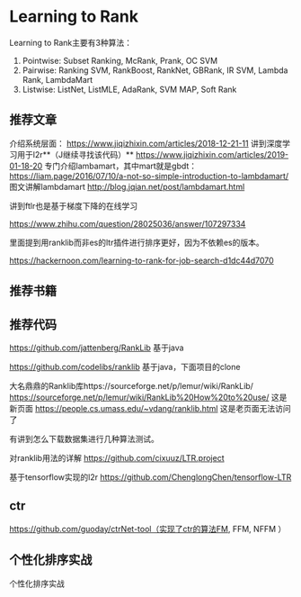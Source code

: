 # Learning to Rank

Learning to Rank主要有3种算法：

1. Pointwise: Subset Ranking, McRank, Prank, OC SVM
2. Pairwise: Ranking SVM, RankBoost, RankNet, GBRank, IR SVM, Lambda Rank, LambdaMart
3. Listwise: ListNet, ListMLE, AdaRank, SVM MAP, Soft Rank

## 推荐文章
介绍系统层面：
https://www.jiqizhixin.com/articles/2018-12-21-11
讲到深度学习用于l2r**（J继续寻找该代码）**
https://www.jiqizhixin.com/articles/2019-01-18-20
专门介绍lambamart，其中mart就是gbdt：
https://liam.page/2016/07/10/a-not-so-simple-introduction-to-lambdamart/
图文讲解lambdamart
http://blog.jqian.net/post/lambdamart.html

讲到ftlr也是基于梯度下降的在线学习

https://www.zhihu.com/question/28025036/answer/107297334

里面提到用ranklib而非es的ltr插件进行排序更好，因为不依赖es的版本。

https://hackernoon.com/learning-to-rank-for-job-search-d1dc44d7070


## 推荐书籍



## 推荐代码

https://github.com/jattenberg/RankLib 基于java

https://github.com/codelibs/ranklib 基于java，下面项目的clone

大名鼎鼎的Ranklib库https://sourceforge.net/p/lemur/wiki/RankLib/
https://sourceforge.net/p/lemur/wiki/RankLib%20How%20to%20use/ 这是新页面
https://people.cs.umass.edu/~vdang/ranklib.html 这是老页面无法访问了

有讲到怎么下载数据集进行几种算法测试。

对ranklib用法的详解
https://github.com/cixuuz/LTR.project

基于tensorflow实现的l2r
https://github.com/ChenglongChen/tensorflow-LTR

## ctr

https://github.com/guoday/ctrNet-tool（实现了ctr的算法FM, FFM, NFFM ）

## 个性化排序实战

个性化排序实战